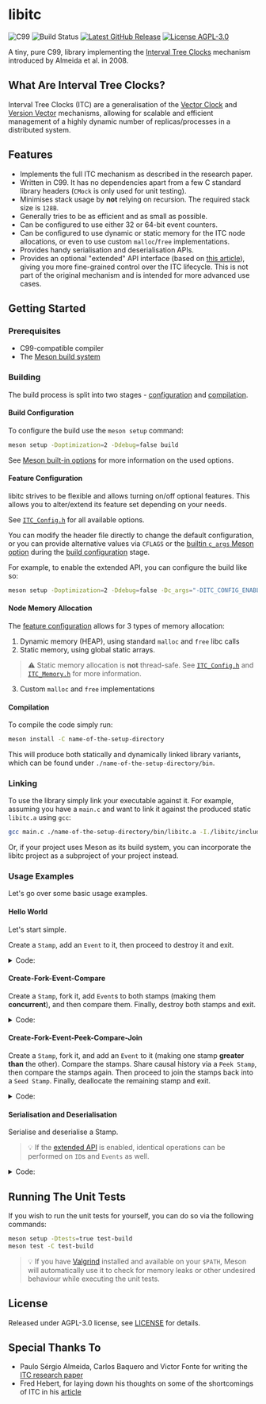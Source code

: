 # libitc

<img src="https://img.shields.io/badge/C-99-gray?color=blue" alt="C99"> <img src="https://img.shields.io/github/actions/workflow/status/sdimovv/libitc/.github%2Fworkflows%2Fbuild-and-run-tests.yml?branch=main&logo=github" alt="Build Status"> <a href="https://github.com/sdimovv/libitc/releases/latest"><img src="https://img.shields.io/github/v/release/sdimovv/libitc" alt="Latest GitHub Release"></a> <a href="./LICENSE"><img src="https://img.shields.io/github/license/sdimovv/libitc" alt="License AGPL-3.0"></a>

A tiny, pure C99, library implementing the [Interval Tree Clocks](https://gsd.di.uminho.pt/members/cbm/ps/itc2008.pdf) mechanism introduced by Almeida et al. in 2008.

## What Are Interval Tree Clocks?

Interval Tree Clocks (ITC) are a generalisation of the [Vector Clock](https://en.wikipedia.org/wiki/Vector_clock) and [Version Vector](https://en.wikipedia.org/wiki/Version_vector) mechanisms, allowing for scalable and efficient management of a
highly dynamic number of replicas/processes in a distributed system.


## Features

* Implements the full ITC mechanism as described in the research paper.
* Written in C99. It has no dependencies apart from a few C standard library
  headers (`CMock` is only used for unit testing).
* Minimises stack usage by **not** relying on recursion. The required stack size is `128B`.
* Generally tries to be as efficient and as small as possible.
* Can be configured to use either 32 or 64-bit event counters.
* Can be configured to use dynamic or static memory for the ITC node allocations,
  or even to use custom `malloc`/`free` implementations.
* Provides handy serialisation and deserialisation APIs.
* Provides an optional "extended" API interface (based on
  [this article](https://ferd.ca/interval-tree-clocks.html)), giving you more fine-grained control over the ITC lifecycle. This is not part of the original mechanism and is intended for more advanced use cases.

## Getting Started

### Prerequisites

* C99-compatible compiler
* The [Meson build system](https://mesonbuild.com/)

### Building

The build process is split into two stages - [configuration](#build-configuration) and [compilation](#compilation).

#### Build Configuration

To configure the build use the `meson setup` command:

```bash
meson setup -Doptimization=2 -Ddebug=false build
```

See [Meson built-in options](https://mesonbuild.com/Builtin-options.html) for more information on the used options.

#### Feature Configuration

libitc strives to be flexible and allows turning on/off optional features. This allows you to alter/extend its feature set depending on your needs.

See [`ITC_Config.h`](./libitc/include/ITC_Config.h) for all available options.

You can modify the header file directly to change the default configuration, or you can provide alternative values via `CFLAGS` or the [builtin `c_args` Meson option](https://mesonbuild.com/Builtin-options.html#:~:text=Description-,c_args,-free%2Dform%20comma) during the [build configuration](#build-configuration) stage.

For example, to enable the extended API, you can configure the build like so:

```bash
meson setup -Doptimization=2 -Ddebug=false -Dc_args="-DITC_CONFIG_ENABLE_EXTENDED_API=1" build-with-extended-api
```

#### Node Memory Allocation

The [feature configuration](#feature-configuration) allows for 3 types of memory allocation:

1. Dynamic memory (HEAP), using standard `malloc` and `free` libc calls
2. Static memory, using global static arrays.
> :warning: Static memory allocation is **not** thread-safe. See [`ITC_Config.h`](./libitc/include/ITC_Config.h) and [`ITC_Memory.h`](./libitc/include/ITC_Memory.h) for more information.
3. Custom `malloc` and `free` implementations

#### Compilation

To compile the code simply run:

```bash
meson install -C name-of-the-setup-directory
```

This will produce both statically and dynamically linked library variants, which can be found under `./name-of-the-setup-directory/bin`.

### Linking

To use the library simply link your executable against it. For example, assuming you have a `main.c` and want to link it against the produced static `libitc.a` using `gcc`:

```bash
gcc main.c ./name-of-the-setup-directory/bin/libitc.a -I./libitc/include -o main
```

Or, if your project uses Meson as its build system, you can incorporate the libitc project as a subproject of your project instead.

### Usage Examples

Let's go over some basic usage examples.

#### Hello World

Let's start simple.

Create a `Stamp`, add an `Event` to it, then proceed to destroy it and exit.

<details>
<summary>Code:</summary>

```c
#include "ITC.h"

#include <stddef.h> /* For access to the `NULL` macro */

int main(void)
{
    ITC_Status_t t_Status = ITC_STATUS_SUCCESS;
    ITC_Status_t t_OpStatus = ITC_STATUS_SUCCESS;
    ITC_Stamp_t *pt_Stamp = NULL;

    /* Allocate the Stamp */
    t_Status = ITC_Stamp_newSeed(&pt_Stamp);

    if (t_Status == ITC_STATUS_SUCCESS)
    {
        /* Add an Event */
        t_Status = ITC_Stamp_event(pt_Stamp);
    }

    /* Passing a `NULL` to `ITC_Stamp_destroy` is safe, but let's be prudent */
    if (pt_Stamp)
    {
        /* Deallocate the Stamp */
        t_OpStatus = ITC_Stamp_destroy(&pt_Stamp);

        if (t_OpStatus != ITC_STATUS_SUCCESS)
        {
            /* Return the last error */
            t_Status = t_OpStatus;
        }
    }

    return t_Status;
}
```

</details>

#### Create-Fork-Event-Compare

Create a `Stamp`, fork it, add `Event`s to both stamps (making them **concurrent**), and then compare them. Finally, destroy both stamps and exit.

<details>
<summary>Code:</summary>

```c
#include "ITC.h"

#include <stddef.h> /* For access to the `NULL` macro */

int main(void)
{
    ITC_Status_t t_Status = ITC_STATUS_SUCCESS;
    ITC_Status_t t_OpStatus = ITC_STATUS_SUCCESS;
    ITC_Stamp_t *pt_Stamp1 = NULL;
    ITC_Stamp_t *pt_Stamp2 = NULL;
    ITC_Stamp_Comparison_t t_Result;

    /* Allocate the Stamp */
    t_Status = ITC_Stamp_newSeed(&pt_Stamp1);

    if (t_Status == ITC_STATUS_SUCCESS)
    {
        /* Fork the Stamp */
        t_Status = ITC_Stamp_fork(&pt_Stamp1, &pt_Stamp2);
    }

    if (t_Status == ITC_STATUS_SUCCESS)
    {
        /* Add an Event to Stamp1 */
        t_Status = ITC_Stamp_event(pt_Stamp1);
    }

    if (t_Status == ITC_STATUS_SUCCESS)
    {
        /* Add an Event to Stamp2 */
        t_Status = ITC_Stamp_event(pt_Stamp2);
    }

    if (t_Status == ITC_STATUS_SUCCESS)
    {
        /* Compare the Stamps */
        t_Status = ITC_Stamp_compare(pt_Stamp1, pt_Stamp2, &t_Result);

        if (t_Result != ITC_STAMP_COMPARISON_CONCURRENT)
        {
            /* Something is not right, these Stamps should be concurrent */
            t_Status = ITC_STATUS_FAILURE;
        }
    }

    /* Passing a `NULL` to `ITC_Stamp_destroy` is safe, but let's be prudent */
    if (pt_Stamp1)
    {
        /* Deallocate Stamp1 */
        t_OpStatus = ITC_Stamp_destroy(&pt_Stamp1);

        if (t_OpStatus != ITC_STATUS_SUCCESS)
        {
            /* Return the last error */
            t_Status = t_OpStatus;
        }
    }
    if (pt_Stamp2)
    {
        /* Deallocate Stamp2 */
        t_OpStatus = ITC_Stamp_destroy(&pt_Stamp2);

        if (t_OpStatus != ITC_STATUS_SUCCESS)
        {
            /* Return the last error */
            t_Status = t_OpStatus;
        }
    }

    return t_Status;
}
```

</details>

#### Create-Fork-Event-Peek-Compare-Join

Create a `Stamp`, fork it, and add an `Event` to it (making one stamp **greater than** the other). Compare the stamps. Share causal history via a `Peek Stamp`, then compare the stamps again. Then proceed to join the stamps back into a `Seed Stamp`. Finally, deallocate the remaining stamp and exit.

<details>
<summary>Code:</summary>

```c
#include "ITC.h"

#include <stddef.h> /* For access to the `NULL` macro */

int main(void)
{
    ITC_Status_t t_Status = ITC_STATUS_SUCCESS;
    ITC_Status_t t_OpStatus = ITC_STATUS_SUCCESS;
    ITC_Stamp_t *pt_Stamp1 = NULL;
    ITC_Stamp_t *pt_Stamp2 = NULL;
    ITC_Stamp_t *pt_PeekStamp1 = NULL;
    ITC_Stamp_Comparison_t t_Result;

    /* Allocate the Stamp */
    t_Status = ITC_Stamp_newSeed(&pt_Stamp1);

    if (t_Status == ITC_STATUS_SUCCESS)
    {
        /* Fork the Stamp */
        t_Status = ITC_Stamp_fork(&pt_Stamp1, &pt_Stamp2);
    }

    if (t_Status == ITC_STATUS_SUCCESS)
    {
        /* Add an Event to Stamp1 */
        t_Status = ITC_Stamp_event(pt_Stamp1);
    }

    if (t_Status == ITC_STATUS_SUCCESS)
    {
        /* Compare the Stamps */
        t_Status = ITC_Stamp_compare(pt_Stamp1, pt_Stamp2, &t_Result);

        if (t_Result != ITC_STAMP_COMPARISON_GREATER_THAN)
        {
            /* Something is not right, Stamp1 should be greater than Stamp2 */
            t_Status = ITC_STATUS_FAILURE;
        }
    }

    if (t_Status == ITC_STATUS_SUCCESS)
    {
        /* Compare the Stamps the other way around */
        t_Status = ITC_Stamp_compare(pt_Stamp2, pt_Stamp1, &t_Result);

        if (t_Result != ITC_STAMP_COMPARISON_LESS_THAN)
        {
            /* Something is not right, Stamp2 should be less than Stamp1 */
            t_Status = ITC_STATUS_FAILURE;
        }
    }

    if (t_Status == ITC_STATUS_SUCCESS)
    {
        /* Create a peek Stamp */
        t_Status = ITC_Stamp_newPeek(pt_Stamp1, &pt_PeekStamp1);
    }

    if (t_Status == ITC_STATUS_SUCCESS)
    {
        /* Share the causal history of Stamp1 with Stamp2.
        * No need to deallocate `pt_PeekStamp1`. `ITC_Stamp_join`
        * will deallocate it on exit, to prevent it from being used
        * again after joining. */
        t_Status = ITC_Stamp_join(&pt_Stamp2, &pt_PeekStamp1);
    }

    if (t_Status == ITC_STATUS_SUCCESS)
    {
        /* Compare the Stamps */
        t_Status = ITC_Stamp_compare(pt_Stamp1, pt_Stamp2, &t_Result);

        if (!(t_Result & (ITC_STAMP_COMPARISON_EQUAL |
                          ITC_STAMP_COMPARISON_GREATER_THAN)))
        {
            /* Something is not right, Stamp1 should be greater than or equal to
            * Stamp2 because the causal history was shared */
            t_Status = ITC_STATUS_FAILURE;
        }
    }

    if (t_Status == ITC_STATUS_SUCCESS)
    {
        /* Compare the Stamps the other way around */
        t_Status = ITC_Stamp_compare(pt_Stamp2, pt_Stamp1, &t_Result);

        if (!(t_Result & (ITC_STAMP_COMPARISON_EQUAL |
                          ITC_STAMP_COMPARISON_GREATER_THAN)))
        {
            /* Something is not right, Stamp2 should be greater than or equal to
            * Stamp1 because the causal history was shared */
            t_Status = ITC_STATUS_FAILURE;
        }
    }

    if (t_Status == ITC_STATUS_SUCCESS)
    {
        /* Join Stamp2 with Stamp1.
        * No need to deallocate `pt_Stamp2`. `ITC_Stamp_join`
        * will deallocate it on exit, to prevent it from being used
        * again after joining. */
        t_Status = ITC_Stamp_join(&pt_Stamp1, &pt_Stamp2);
    }

    /* Passing a `NULL` to `ITC_Stamp_destroy` is safe, but let's be prudent */
    if (pt_Stamp1)
    {
        /* Deallocate Stamp1 */
        t_OpStatus = ITC_Stamp_destroy(&pt_Stamp1);

        if (t_OpStatus != ITC_STATUS_SUCCESS)
        {
            /* Return the last error */
            t_Status = t_OpStatus;
        }
    }
    if (pt_Stamp2)
    {
        /* Deallocate Stamp2 */
        t_OpStatus = ITC_Stamp_destroy(&pt_Stamp2);

        if (t_OpStatus != ITC_STATUS_SUCCESS)
        {
            /* Return the last error */
            t_Status = t_OpStatus;
        }
    }

    return t_Status;
}
```

</details>

#### Serialisation and Deserialisation

Serialise and deserialise a Stamp.

> :bulb: If the [extended API](#feature-configuration) is enabled, identical operations
can be performed on `ID`s and `Events` as well.

<details>
<summary>Code:</summary>

```c
#include "ITC.h"

#include <stddef.h> /* For access to the `NULL` macro */
#include <stdint.h>

int main(void)
{
    ITC_Status_t t_Status = ITC_STATUS_SUCCESS;
    ITC_Status_t t_OpStatus = ITC_STATUS_SUCCESS;
    ITC_Stamp_t *pt_Stamp = NULL;
    uint8_t ru8_StampBuffer[10] = { 0 };
    uint32_t u32_StampBufferCurrentLen = sizeof(ru8_StampBuffer);

    /* Allocate the Stamp */
    t_Status = ITC_Stamp_newSeed(&pt_Stamp);

    if (t_Status == ITC_STATUS_SUCCESS)
    {
        /* Serialise the Stamp.
         * NOTE: `u32_StampBufferCurrentLen` will be set to the length of
         * the data in the buffer on exit */
        t_Status = ITC_SerDes_serialiseStamp(
            pt_Stamp, &ru8_StampBuffer[0], &u32_StampBufferCurrentLen);
    }

    if (t_Status == ITC_STATUS_INSUFFICIENT_RESOURCES)
    {
        /* Allocate a bigger buffer and try again */
    }

    if (t_Status == ITC_STATUS_SUCCESS)
    {
        /* Destroy the Stamp */
        t_Status = ITC_Stamp_destroy(&pt_Stamp);
    }

    if (t_Status == ITC_STATUS_SUCCESS)
    {
        /* Deserialise the Stamp */
        t_Status = ITC_SerDes_deserialiseStamp(
            &ru8_StampBuffer[0], u32_StampBufferCurrentLen, &pt_Stamp);
    }

    /* Passing a `NULL` to `ITC_Stamp_destroy` is safe, but let's be prudent */
    if (pt_Stamp)
    {
        /* Destroy the Stamp */
        t_OpStatus = ITC_Stamp_destroy(&pt_Stamp);

        if (t_OpStatus != ITC_STATUS_SUCCESS)
        {
            /* Return the last error */
            t_Status = t_OpStatus;
        }
    }

    return t_Status;
}
```

</details>

## Running The Unit Tests

If you wish to run the unit tests for yourself, you can do so via the following commands:

```bash
meson setup -Dtests=true test-build
meson test -C test-build
```

> :bulb: If you have [Valgrind](https://valgrind.org/) installed and available on your `$PATH`, Meson will automatically use it to check for memory leaks or other undesired behaviour while executing the unit tests.

## License

Released under AGPL-3.0 license, see [LICENSE](./LICENSE) for details.

## Special Thanks To

* Paulo Sérgio Almeida, Carlos Baquero and Victor Fonte for writing the [ITC research paper](http://hydra.azilian.net/Papers/Interval%20Tree%20Clocks.pdf)
* Fred Hebert, for laying down his thoughts on some of the shortcomings of ITC in his [article](https://ferd.ca/interval-tree-clocks.html)
